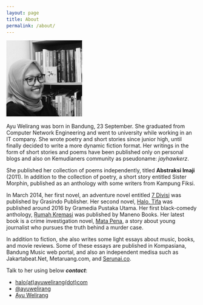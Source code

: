 ```yaml
---
layout: page
title: About
permalink: /about/
---
```

<link rel="stylesheet" href="https://cdnjs.cloudflare.com/ajax/libs/font-awesome/4.7.0/css/font-awesome.min.css">

<img src="/assets/images/ayu-welirang.jpg" width="200" height="auto">

Ayu Welirang was born in Bandung, 23 September. She graduated from Computer Network Engineering and went to university while working in an IT company. She wrote poetry and short stories since junior high, until finally decided to write a more dynamic fiction format. Her writings in the form of short stories and poems have been published only on personal blogs and also on Kemudianers community as pseudoname: *jayhawkerz*.

She published her collection of poems independently, titled **Abstraksi Imaji** (2011). In addition to the collection of poetry, a short story entitled Sister Morphin, published as an anthology with some writers from Kampung Fiksi.

In March 2014, her first novel, an adventure novel entitled [7 Divisi](https://ayuwelirang.com/2014/7-divisi-grasindo-publisher/) was published by Grasindo Publisher. Her second novel, [Halo, Tifa](http://ayuwelirang.com/2016/halo-tifa/) was published around 2016 by Gramedia Pustaka Utama. Her first black-comedy anthology, [Rumah Kremasi](http://ayuwelirang.com/2018/rumah-kremasi/) was published by Maneno Books. Her latest book is a crime investigation novel, [Mata Pena](http://ayuwelirang.com/2020/mata-pena/), a story about young journalist who pursues the truth behind a murder case.

In addition to fiction, she also writes some light essays about music, books, and movie reviews. Some of these essays are published in Kompasiana, Bandung Music web portal, and also an independent medisa such as Jakartabeat.Net, Metaruang.com, and [Serunai.co](https://serunai.co).

Talk to her using below _**contact**_:
- <i class="fa fa-envelope" aria-hidden="true" style="color:#d9455f;"></i> [halo(at)ayuwelirang(dot)com](mailto:halo@ayuwelirang.com)
- <i class="fa fa-twitter" aria-hidden="true" style="color:#d9455f;"></i> [@ayuwelirang](https://twitter.com/ayuwelirang)
- <i class="fa fa-facebook" aria-hidden="true" style="color:#d9455f;"></i> [Ayu Welirang](https://facebook.com/ayuwelirang)
